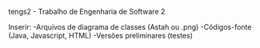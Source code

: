 tengs2 - Trabalho de Engenharia de Software 2

Inserir:
-Arquivos de diagrama de classes (Astah ou .png)
-Códigos-fonte (Java, Javascript, HTML)
-Versões preliminares (testes)
